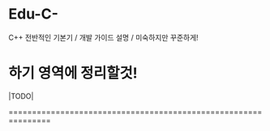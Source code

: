 # Edu-C-
C++ 전반적인 기본기 / 개발 가이드 설명 / 미숙하지만 꾸준하게!




하기 영역에 정리할것!
===============================================================
|TODO|

===============================================================
